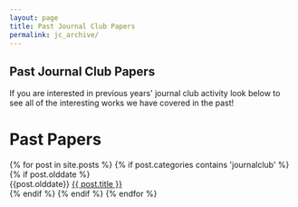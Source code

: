```yaml
---
layout: page
title: Past Journal Club Papers
permalink: jc_archive/
---
```

## Past Journal Club Papers

If you are interested in previous years' journal club activity look below to see all of the interesting works we have covered in the past!

# Past Papers 

<div class="posts">
  {% for post in site.posts %}
	{% if post.categories contains 'journalclub' %}
            {% if post.olddate %}
                <article class="post">
                {{post.olddate}}
                <a href="{{ site.baseurl }}{{ post.url }}">{{ post.title }}</a>
                </article>
            {% endif %}
        {% endif %}
  {% endfor %}
</div>
